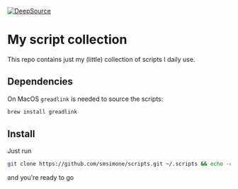 [![DeepSource](https://deepsource.io/gh/smsimone/scripts.svg/?label=active+issues&show_trend=true&token=aOTCg2MM6Rwlaje3jF_8c8ss)](https://deepsource.io/gh/smsimone/scripts/?ref=repository-badge)

# My script collection

This repo contains just my (little) collection of scripts I daily use.

## Dependencies

On MacOS `greadlink` is needed to source the scripts:

```zsh
brew install greadlink
```

## Install

Just run

```zsh
git clone https://github.com/smsimone/scripts.git ~/.scripts && echo -e "source \"$HOME/.scripts/load.sh\"" && source ~/.zshrc
```

and you're ready to go
